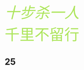 <font face= 华文行楷 size = "10" color= #ADE55C> *十步杀一人* </br> 千里不留行</font>


<font color= #ADE55C>  </font>
# 25 #
